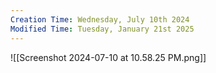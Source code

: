 ```yaml
---
Creation Time: Wednesday, July 10th 2024
Modified Time: Tuesday, January 21st 2025
---
```


![[Screenshot 2024-07-10 at 10.58.25 PM.png]]
